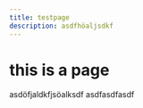 ```yaml
---
title: testpage
description: asdfhöaljsdkf
---
```

# this is a page
asdöfjaldkfjsöalksdf
asdfasdfasdf
